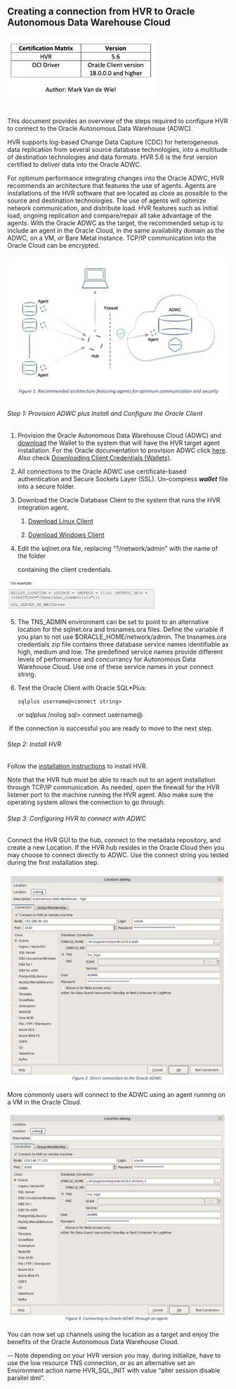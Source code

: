 ## Creating a connection from HVR to Oracle Autonomous Data Warehouse Cloud

###### 																							<img src="./images/HVRpic1.png" alt="Picture1" style="zoom: 33%;" />

This document provides an overview of the steps required to configure HVR to connect to the Oracle Autonomous Data Warehouse (ADWC).

HVR supports log-based Change Data Capture (CDC) for heterogeneous data replication from several source database technologies, into a multitude of destination technologies and data formats. HVR 5.6 is the first version certified to deliver data into the Oracle ADWC.

For optimum performance integrating changes into the Oracle ADWC, HVR recommends an architecture that features the use of agents. Agents are installations of the HVR software that are located as close as possible to the source and destination technologies. The use of agents will optimize network communication, and distribute load. HVR features such as initial load, ongoing replication and compare/repair all take advantage of the agents. With the Oracle ADWC as the target, the recommended setup is to include an agent in the Oracle Cloud, in the same availability domain as the ADWC, on a VM, or Bare Metal instance. TCP/IP communication into the Oracle Cloud can be encrypted.

![Picture2](./images/HVRpic2.png)

###### Step 1: Provision ADWC plus Install and Configure the Oracle Client

1. Provision the Oracle Autonomous Data Warehouse Cloud (ADWC) and [download](../common/wallet/wallet.md) the Wallet to the system that will have the HVR target agent installation. For the Oracle documentation to provision ADWC click [here](https://www.oracle.com/webfolder/technetwork/tutorials/obe/cloud/adwc/OBE_Provisioning_Autonomous_Data_Warehouse_Cloud_bak/provisioning_autonomous_data_warehouse_cloud_v2.html). Also
    check [Downloading Client Credentials (Wallets)](../common/wallet/wallet.md).

2. All connections to the Oracle ADWC use certificate-based authentication and Secure Sockets Layer (SSL). Un-compress ***wallet*** file into a secure folder.

3. Download the Oracle Database Client to the system that runs the HVR integration agent.

    1. [Download Linux Client](../common/instant-client/instant-client-linux-64.md)

    2. [Download Windows Client](../common/instant-client/instant-client-windows-64.md)

4. Edit the sqlnet.ora file, replacing “?/network/admin” with the name of the folder

   containing the client credentials.

<img src="./images/HVRpic3.png" alt="Picture3" style="zoom:33%;" />



5. The TNS_ADMIN environment can be set to point to an alternative location for the sqlnet.ora and tnsnames.ora files. Define the variable if you plan to not use $ORACLE_HOME/network/admin. The tnsnames.ora credentials zip file contains three database service names identifiable as high, medium and low. The predefined service names provide different levels of performance and concurrancy for Autonomous Data Warehouse Cloud. Use one of these service names in your connect string.

6. Test the Oracle Client with Oracle SQL*Plus:

   ```
   sqlplus username@<connect string>
   ```

   <enter password at prompt>
    or
    sqlplus /nolog
    sql> connect username@<connect string> <enter password at prompt>

​		If the connection is successful you are ready to move to the next step.

###### Step 2: Install HVR

Follow the [installation instructions](https://www.hvr-software.com/docs/installing-and-upgrading-hvr) to install HVR.

Note that the HVR hub must be able to reach out to an agent installation through TCP/IP communication. As needed, open the firewall for the HVR listener port to the machine running the HVR agent. Also make sure the operating system allows the connection to go through.

###### Step 3: Configuring HVR to connect with ADWC

Connect the HVR GUI to the hub, connect to the metadata repository, and create a new Location. If the HVR hub resides in the Oracle Cloud then you may choose to connect directly to ADWC. Use the connect string you tested during the first installation step.

![Picture4](./images/HVRpic4.png)

More commonly users will connect to the ADWC using an agent running on a VM in the Oracle Cloud.

![Picture5](./images/HVRpic5.png)

You can now set up channels using the location as a target and enjoy the benefits of the Oracle Autonomous Data Warehouse Cloud.



-- Note depending on your HVR version you may, during initialize, have to use the low resource TNS connection, or as an alternative set an Environment action name HVR_SQL_INIT with value “alter session disable parallel dml”.